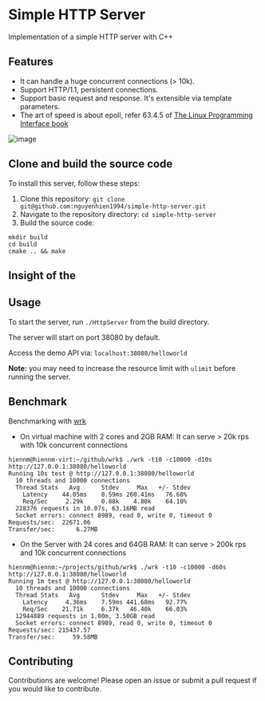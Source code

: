 # Simple HTTP Server

Implementation of a simple HTTP server with C++

## Features
- It can handle a huge concurrent connections (> 10k).
- Support HTTP/1.1, persistent connections.
- Support basic request and response. It's extensible via template parameters.
- The art of speed is about epoll, refer 63.4.5 of [The Linux Programming Interface book](https://sciencesoftcode.files.wordpress.com/2018/12/the-linux-programming-interface-michael-kerrisk-1.pdf)

![image](https://user-images.githubusercontent.com/13882316/222970282-075dc738-0847-4eab-aff3-fdf179f9b329.png)

## Clone and build the source code

To install this server, follow these steps:

1. Clone this repository: `git clone git@github.com:nguyenhien1994/simple-http-server.git`
2. Navigate to the repository directory: `cd simple-http-server`
3. Build the source code:
```
mkdir build
cd build
cmake .. && make
```

## Insight of the 

## Usage

To start the server, run `./HttpServer` from the build directory.

The server will start on port 38080 by default.

Access the demo API via: `localhost:38080/helloworld`

**Note:** you may need to increase the resource limit with `ulimit` before running the server.

## Benchmark
Benchmarking with [wrk](https://github.com/wg/wrk)

- On virtual machine with 2 cores and 2GB RAM: It can serve > 20k rps with 10k concurrent connections

```
hiennm@hiennm-virt:~/github/wrk$ ./wrk -t10 -c10000 -d10s http://127.0.0.1:38080/helloworld
Running 10s test @ http://127.0.0.1:38080/helloworld
  10 threads and 10000 connections
  Thread Stats   Avg      Stdev     Max   +/- Stdev
    Latency    44.05ms    8.59ms 260.41ms   76.68%
    Req/Sec     2.29k     0.88k    4.80k    64.10%
  228376 requests in 10.07s, 63.16MB read
  Socket errors: connect 8989, read 0, write 0, timeout 0
Requests/sec:  22671.06
Transfer/sec:      6.27MB
```

- On the Server with 24 cores and 64GB RAM: It can serve > 200k rps and 10k concurrent connections

```
hiennm@hiennm:~/projects/github/wrk$ ./wrk -t10 -c10000 -d60s http://127.0.0.1:38080/helloworld
Running 1m test @ http://127.0.0.1:38080/helloworld
  10 threads and 10000 connections
  Thread Stats   Avg      Stdev     Max   +/- Stdev
    Latency     4.36ms    7.59ms 441.68ms   92.77%
    Req/Sec    21.71k     6.37k   46.40k    66.03%
  12944889 requests in 1.00m, 3.50GB read
  Socket errors: connect 8989, read 0, write 0, timeout 0
Requests/sec: 215437.57
Transfer/sec:     59.58MB
```

## Contributing

Contributions are welcome! Please open an issue or submit a pull request if you would like to contribute.
